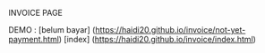 INVOICE PAGE

DEMO :
[belum bayar] (https://haidi20.github.io/invoice/not-yet-payment.html)
[index] (https://haidi20.github.io/invoice/index.html)
